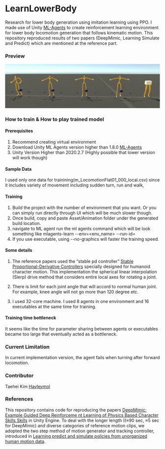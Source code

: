 # LearnLowerBody

Research for lower body generation using imitation learning using PPO. I made use of Unity [ML-Agents](https://github.com/Unity-Technologies/ml-agents) to create reinforcement learning environment for lower body locomotion generation that follows kinematic motion. This repository reproduced results of two papers (DeepMimic, Learning Simulate and Predict) which are mentioned at the reference part.


### Preview
![initialization](Images/initialization.png)


### How to train & How to play trained model

#### Prerequisites
1) Recommend creating virtual environment 
2) Download Unity ML Agents version higher than 1.8.0 [ML-Agents](https://github.com/Unity-Technologies/ml-agents)
3) Unity Version Higher than 2020.2.7 (Highly possible that lower version will work though)

#### Sample Data
I used only one data for trainining(m_LocomotionFlat01_000_local.csv) since it includes variety of movement including sudden turn, run and walk,

#### Training
1) Build the project with the number of environment that you want. Or you can simply run directly through UI which will be much slower though.
2) Once build, copy and paste Asset/Animation folder under the generated build location.
3) navigate to ML agent run the ml agents command which will be look something like
mlagents-learn <trainer-config-file> --env=<env_name> --run-id=<run-identifier> 
4) If you use executable, using --no-graphics will faster the training speed.



#### Some details

1.	The reference papers used the “stable pd controller” [Stable Proportional-Derivative Controllers](https://www.cc.gatech.edu/~turk/my_papers/stable_pd.pdf) specially designed for humanoid character motion. This implementation the spherical linear interpolation (Slerp) drive method that considers entire local axes for rotating a joint.

2.	There is limit for each joint angle that will accord to normal human joint. For example, knee angle will not go more than 120 degree etc. 

3.	I used 32-core machine. I used 8 agents in one environment and 16 executables at the same time for training.

#### Training time bottleneck
It seems like the time for parameter sharing between agents or executables became too large that eventually acted as a bottleneck.


### Current Limitation
In current implementation version, the agent fails when turning after forward locomotion.


### Contributor
Taehei Kim [Hayleymol](https://github.com/Hayleymol)


### References
This repository contains code for reproducing the papers [DeepMimic: Example Guided Deep Reinforceme nt Learning of Physics Based Character Skills Skills](https://arxiv.org/abs/1804.02717) in Unity Engine. To deal with the longer length ((≈90 sec, ≈5 sec for DeepMimic) and diverse categories of reference motion clips, we adopted the two step method of motion generator and tracking controller, introduced in [Learning predict and simulate policies from unorganized human motion data](https://dl.acm.org/doi/pdf/10.1145/3355089.3356501).


